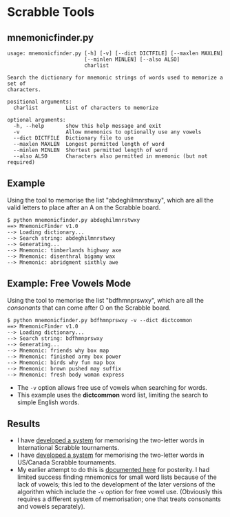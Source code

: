 Scrabble Tools
==============

mnemonicfinder.py
------------------
    usage: mnemonicfinder.py [-h] [-v] [--dict DICTFILE] [--maxlen MAXLEN]
                             [--minlen MINLEN] [--also ALSO]
                             charlist

    Search the dictionary for mnemonic strings of words used to memorize a set of
    characters.

    positional arguments:
      charlist         List of characters to memorize

    optional arguments:
      -h, --help       show this help message and exit
      -v               Allow mnemonics to optionally use any vowels
      --dict DICTFILE  Dictionary file to use
      --maxlen MAXLEN  Longest permitted length of word
      --minlen MINLEN  Shortest permitted length of word
      --also ALSO      Characters also permitted in mnemonic (but not required)

Example
-------
Using the tool to memorise the list "abdeghilmnrstwxy", which are all the valid letters to place after an A on the Scrabble board.

    $ python mnemonicfinder.py abdeghilmnrstwxy
    ==> MnemonicFinder v1.0
    --> Loading dictionary...
    --> Search string: abdeghilmnrstwxy
    --> Generating...
    --> Mnemonic: timberlands highway axe
    --> Mnemonic: disenthral bigamy wax
    --> Mnemonic: abridgment sixthly awe

Example: Free Vowels Mode
-------------------------
Using the tool to memorise the list "bdfhmnprswxy", which are all the *consonants* that can come after O on the Scrabble board.

    $ python mnemonicfinder.py bdfhmnprswxy -v --dict dictcommon
    ==> MnemonicFinder v1.0
    --> Loading dictionary...
    --> Search string: bdfhmnprswxy
    --> Generating...
    --> Mnemonic: friends why box map
    --> Mnemonic: finished army box power
    --> Mnemonic: birds why fun map box
    --> Mnemonic: brown pushed may suffix
    --> Mnemonic: fresh body woman express

 * The `-v` option allows free use of vowels when searching for words.
 * This example uses the **dictcommon** word list, limiting the search to simple English words.

Results
-------

 * I have [developed a system](https://gist.github.com/3141231) for memorising the two-letter words in International Scrabble tournaments.
 * I have [developed a system](https://gist.github.com/3141380) for memorising the two-letter words in US/Canada Scrabble tournaments.
 * My earlier attempt to do this is [documented here](https://gist.github.com/3137931) for posterity. I had limited success finding mnemonics for small word lists because of the lack of vowels; this led to the development of the later versions of the algorithm which include the `-v` option for free vowel use. (Obviously this requires a different system of memorisation; one that treats consonants and vowels separately).
